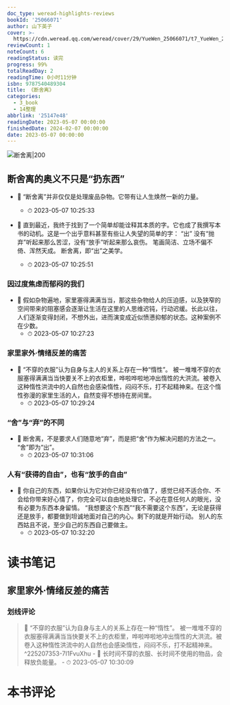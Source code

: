 ```yaml
---
doc_type: weread-highlights-reviews
bookId: '25066071'
author: 山下英子
cover: >-
  https://cdn.weread.qq.com/weread/cover/29/YueWen_25066071/t7_YueWen_25066071.jpg
reviewCount: 1
noteCount: 6
readingStatus: 读完
progress: 99%
totalReadDay: 2
readingTime: 0小时11分钟
isbn: 9787540489304
title: 《断舍离》
categories:
  - 3_book
  - 14整理
abbrlink: '25147e48'
readingDate: 2023-05-07 00:00:00
finishedDate: 2024-02-07 00:00:00
date: 2023-05-07 00:00:00
---
```


![ 断舍离|200](https://cdn.weread.qq.com/weread/cover/29/YueWen_25066071/t7_YueWen_25066071.jpg)


## 断舍离的奥义不只是“扔东西”


- 📌 “断舍离”并非仅仅是处理废品杂物。它带有让人生焕然一新的力量。 
    - ⏱ 2023-05-07 10:25:33 

- 📌 直到最近，我终于找到了一个简单却能诠释其本质的字。它也成了我撰写本书的动机。这是一个出乎意料甚至有些让人失望的简单的字：
“出”
没有“抛弃”听起来那么苦涩，没有“放手”听起来那么哀伤。
笔画简洁、立场不偏不倚、浑然天成。
断舍离，即“出”之美学。 
    - ⏱ 2023-05-07 10:25:51 
### 因过度焦虑而郁闷的我们


- 📌 假如杂物遍地，家里塞得满满当当，那这些杂物给人的压迫感，以及狭窄的空间带来的阻塞感会逐渐让生活在这里的人思维迟钝，行动迟缓。长此以往，人们逐渐变得封闭，不想外出，进而演变成近似愤懑抑郁的状态。这种案例不在少数。 
    - ⏱ 2023-05-07 10:27:23 
### 家里家外·情绪反差的痛苦


- 📌 “不穿的衣服”认为自身与主人的关系上存在一种“惰性”。
被一堆堆不穿的衣服塞得满满当当快要关不上的衣柜里，哗啦哗啦地冲出惰性的大洪流。被卷入这种惰性洪流中的人自然也会感染惰性，闷闷不乐，打不起精神来。在这个惰性弥漫的家里生活的人，自然变得不想待在房间里。 
    - ⏱ 2023-05-07 10:29:24 
### “舍”与“弃”的不同


- 📌 断舍离，不是要求人们随意地“弃”，而是把“舍”作为解决问题的方法之一。
“舍”即为“出”。 
    - ⏱ 2023-05-07 10:31:06 
### 人有“获得的自由”，也有“放手的自由”


- 📌 你自己的东西，如果你认为它对你已经没有价值了，感觉已经不适合你、不会给你带来好心情了，你完全可以自由地处理它，不必在意任何人的眼光，没有必要为东西本身留情。
“我想要这个东西”“我不需要这个东西”，无论是获得还是放手，都要做到坦诚地面对自己的内心。剩下的就是开始行动。
别人的东西姑且不说，至少自己的东西自己要做主。 
    - ⏱ 2023-05-07 10:32:20 

# 读书笔记

## 家里家外·情绪反差的痛苦

### 划线评论
> 📌 “不穿的衣服”认为自身与主人的关系上存在一种“惰性”。
被一堆堆不穿的衣服塞得满满当当快要关不上的衣柜里，哗啦哗啦地冲出惰性的大洪流。被卷入这种惰性洪流中的人自然也会感染惰性，闷闷不乐，打不起精神来。  ^225207353-7I1FvuXhu
    - 💭 长时间不穿的衣服、长时间不使用的物品，会释放负能量。
    - ⏱ 2023-05-07 10:30:09
   

# 本书评论
